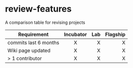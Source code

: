 # review-features
A comparison table for revising projects

| Requirement   |      Incubator     |  Lab | Flagship |
|---------------|:------------------:|-----:|---------:|
| commits last 6 months|  X | X | X |
| Wiki page updated | X | X | X |
| > 1 contributor | X | X | X |
